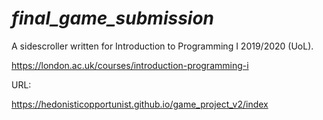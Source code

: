 # *final_game_submission*

A sidescroller written for Introduction to Programming I 2019/2020 (UoL).

https://london.ac.uk/courses/introduction-programming-i

URL: 

https://hedonisticopportunist.github.io/game_project_v2/index


